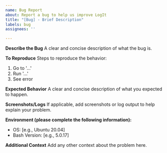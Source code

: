 ```yaml
---
name: Bug Report
about: Report a bug to help us improve LogIt
title: "[Bug] - Brief Description"
labels: bug
assignees: ''

---
```


**Describe the Bug**
A clear and concise description of what the bug is.

**To Reproduce**
Steps to reproduce the behavior:
1. Go to '...'
2. Run '...'
3. See error

**Expected Behavior**
A clear and concise description of what you expected to happen.

**Screenshots/Logs**
If applicable, add screenshots or log output to help explain your problem.

**Environment (please complete the following information):**
 - OS: [e.g., Ubuntu 20.04]
 - Bash Version: [e.g., 5.0.17]

**Additional Context**
Add any other context about the problem here.
